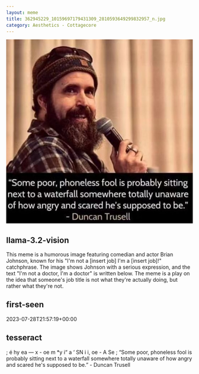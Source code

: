 ```yaml
---
layout: meme
title: 362945229_10159697179431309_2810593649299832957_n.jpg
category: Aesthetics - Cottagecore
---
```


<div markdown="0"><a href="362945229_10159697179431309_2810593649299832957_n.jpg"><img class="photo" src="362945229_10159697179431309_2810593649299832957_n.jpg" /></a>

<h2>llama-3.2-vision</h2>
<p title="Llama-3.2-Vision-11B is a really good model that probably gets the visual details right but doesn't understand literary or media references, and often fails to accurately represent the physical arrangement of objects and the implied relationships between the objects.">This meme is a humorous image featuring comedian and actor Brian Johnson, known for his &quot;I&#x27;m not a [insert job] I&#x27;m a [insert job]!&quot; catchphrase. The image shows Johnson with a serious expression, and the text &quot;I&#x27;m not a doctor, I&#x27;m a doctor&quot; is written below. The meme is a play on the idea that someone&#x27;s job title is not what they&#x27;re actually doing, but rather what they&#x27;re not.</p>

<h2>first-seen</h2>
<p title="Because Git doesn't preserve file modification times, this metadata file contains the file's modification time when it was added to the library.">2023-07-28T21:57:19+00:00</p>

<h2>tesseract</h2>
<p title="Tesseract is often terrible and just gives a lot of nonsense characters, but it used to be the state of the art, and usually it is better at correctly representing text than llama-3.2-vision-11b.">; é hy ea  — x - oe m *y i“ a ‘ SN i i, oe - A Se ; “Some poor, phoneless fool is probably sitting next to a waterfall somewhere totally unaware of how angry and scared he&#x27;s supposed to be.” - Duncan Trusell</p>

</div>

